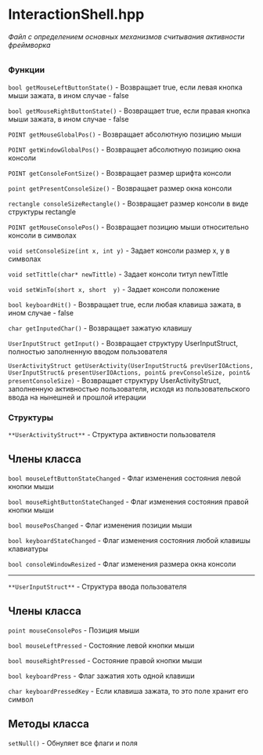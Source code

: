 # InteractionShell.hpp
###### Файл с определением основных механизмов считывания активности фреймворка



### Функции

`bool getMouseLeftButtonState()` - Возвращает true, если левая кнопка мыши зажата, в ином случае - false

`bool getMouseRightButtonState()` - Возвращает true, если правая кнопка мыши зажата, в ином случае - false

`POINT getMouseGlobalPos()` - Возвращает абсолютную позицию мыши

`POINT getWindowGlobalPos()` - Возвращает абсолютную позицию окна консоли

`POINT getConsoleFontSize()` - Возвращает размер шрифта консоли

`point getPresentConsoleSize()` - Возвращает размер окна консоли

`rectangle consoleSizeRectangle()` - Возвращает размер консоли в виде структуры rectangle

`POINT getMouseConsolePos()` - Возвращает позицию мыши относительно консоли в символах

`void setConsoleSize(int x, int y)` - Задает консоли размер x, y в символах

`void setTittle(char* newTittle)` - Задает консоли титул newTittle

`void setWinTo(short x, short  y)` - Задает консоли положение

`bool keyboardHit()` - Возвращает true, если любая клавиша зажата, в ином случае - false

`char getInputedChar()` - Возвращает зажатую клавишу

`UserInputStruct getInput()` - Возвращает структуру UserInputStruct, полностью заполненную вводом пользователя

`UserActivityStruct getUserActivity(UserInputStruct& prevUserIOActions, UserInputStruct& presentUserIOActions, point& prevConsoleSize, point& presentConsoleSize)` - Возвращает структуру UserActivityStruct, заполненную активностью пользователя, исходя из пользовательского ввода на нынешней и прошлой итерации



### Структуры


`**UserActivityStruct**` - Структура активности пользователя

## Члены класса

`bool mouseLeftButtonStateChanged` - Флаг изменения состояния левой кнопки мыши

`bool mouseRightButtonStateChanged` - Флаг изменения состояния правой кнопки мыши

`bool mousePosChanged` - Флаг изменения позиции мыши

`bool keyboardStateChanged` - Флаг изменения состояния любой клавишы клавиатуры

`bool consoleWindowResized` - Флаг изменения размера окна консоли

---

`**UserInputStruct**` - Структура ввода пользователя

## Члены класса

`point mouseConsolePos` - Позиция мыши

`bool mouseLeftPressed` - Состояние левой кнопки мыши

`bool mouseRightPressed` - Состояние правой кнопки мыши

`bool keyboardPress` - Флаг зажатия хоть одной клавиши

`char keyboardPressedKey` - Если клавиша зажата, то это поле хранит его символ

## Методы класса

`setNull()` - Обнуляет все флаги и поля
